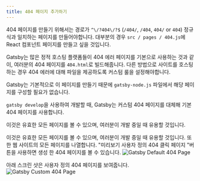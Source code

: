 ```yaml
---
title: 404 페이지 추가하기
---
```


404 페이지를 만들기 위해서는 경로가 `^\/?404\/?$` (`/404/`, `/404`, `404/` or `404`) 정규식과 일치하는 페이지를 만들어야합니다.
대부분의 경우 `src / pages / 404.js`에 React 컴포넌트 페이지를 만들고 싶을 것입니다.

Gatsby는 많은 정적 호스팅 플랫폼들이 404 에러 페이지를 기본으로 사용하는 것과 같이, 여러분의 404 페이지를 `404.html`로 빌드해줍니다.
다른 방법으로 사이트를 호스팅하는 경우 404 에러에 대해 파일을 제공하도록 커스텀 룰을 설정해야합니다.

Gatsby는 기본적으로 이 페이지를 만들기 때문에 `gatsby-node.js` 파일에서 해당 페이지를 구성할 필요가 없습니다.

`gatsby develop`을 사용하여 개발할 때, Gatsby는 커스텀 404 페이지를 대체해 기본 404 페이지를 사용합니다.

이것은 유효한 모든 페이지를 볼 수 있으며, 여러분이 개발 중일 때 유용할 것입니다.

이것은 유효한 모든 페이지를 볼 수 있으며, 여러분이 개발 중일 때 유용할 것입니다.
또한 웹 사이트의 모든 페이지를 나열합니다. "미리보기 사용자 정의 404 클릭
페이지 "버튼을 사용하면 생성 한 404 페이지를 볼 수 있습니다.
![Gatsby Default 404 Page](images/gatsby-default-404.png)

아래 스크린 샷은 사용자 정의 404 페이지를 보여줍니다.
![Gatsby Custom 404 Page](images/gatsby-custom-404.png)
